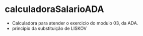 # calculadoraSalarioADA

* Calculadora para atender o exercicio do modulo 03, da ADA.
* principio da substituição de LISKOV
